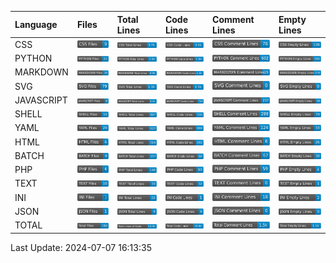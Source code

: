 | Language   | Files                                              | Total Lines                                              | Code Lines                                              | Comment Lines                                              | Empty Lines                                              |
|:-----------|:---------------------------------------------------|:---------------------------------------------------------|:--------------------------------------------------------|:-----------------------------------------------------------|:---------------------------------------------------------|
| CSS        | <img src="badges/CSS/CSS_files.svg">               | <img src="badges/CSS/CSS_total_lines.svg">               | <img src="badges/CSS/CSS_code_lines.svg">               | <img src="badges/CSS/CSS_comment_lines.svg">               | <img src="badges/CSS/CSS_empty_lines.svg">               |
| PYTHON     | <img src="badges/PYTHON/PYTHON_files.svg">         | <img src="badges/PYTHON/PYTHON_total_lines.svg">         | <img src="badges/PYTHON/PYTHON_code_lines.svg">         | <img src="badges/PYTHON/PYTHON_comment_lines.svg">         | <img src="badges/PYTHON/PYTHON_empty_lines.svg">         |
| MARKDOWN   | <img src="badges/MARKDOWN/MARKDOWN_files.svg">     | <img src="badges/MARKDOWN/MARKDOWN_total_lines.svg">     | <img src="badges/MARKDOWN/MARKDOWN_code_lines.svg">     | <img src="badges/MARKDOWN/MARKDOWN_comment_lines.svg">     | <img src="badges/MARKDOWN/MARKDOWN_empty_lines.svg">     |
| SVG        | <img src="badges/SVG/SVG_files.svg">               | <img src="badges/SVG/SVG_total_lines.svg">               | <img src="badges/SVG/SVG_code_lines.svg">               | <img src="badges/SVG/SVG_comment_lines.svg">               | <img src="badges/SVG/SVG_empty_lines.svg">               |
| JAVASCRIPT | <img src="badges/JAVASCRIPT/JAVASCRIPT_files.svg"> | <img src="badges/JAVASCRIPT/JAVASCRIPT_total_lines.svg"> | <img src="badges/JAVASCRIPT/JAVASCRIPT_code_lines.svg"> | <img src="badges/JAVASCRIPT/JAVASCRIPT_comment_lines.svg"> | <img src="badges/JAVASCRIPT/JAVASCRIPT_empty_lines.svg"> |
| SHELL      | <img src="badges/SHELL/SHELL_files.svg">           | <img src="badges/SHELL/SHELL_total_lines.svg">           | <img src="badges/SHELL/SHELL_code_lines.svg">           | <img src="badges/SHELL/SHELL_comment_lines.svg">           | <img src="badges/SHELL/SHELL_empty_lines.svg">           |
| YAML       | <img src="badges/YAML/YAML_files.svg">             | <img src="badges/YAML/YAML_total_lines.svg">             | <img src="badges/YAML/YAML_code_lines.svg">             | <img src="badges/YAML/YAML_comment_lines.svg">             | <img src="badges/YAML/YAML_empty_lines.svg">             |
| HTML       | <img src="badges/HTML/HTML_files.svg">             | <img src="badges/HTML/HTML_total_lines.svg">             | <img src="badges/HTML/HTML_code_lines.svg">             | <img src="badges/HTML/HTML_comment_lines.svg">             | <img src="badges/HTML/HTML_empty_lines.svg">             |
| BATCH      | <img src="badges/BATCH/BATCH_files.svg">           | <img src="badges/BATCH/BATCH_total_lines.svg">           | <img src="badges/BATCH/BATCH_code_lines.svg">           | <img src="badges/BATCH/BATCH_comment_lines.svg">           | <img src="badges/BATCH/BATCH_empty_lines.svg">           |
| PHP        | <img src="badges/PHP/PHP_files.svg">               | <img src="badges/PHP/PHP_total_lines.svg">               | <img src="badges/PHP/PHP_code_lines.svg">               | <img src="badges/PHP/PHP_comment_lines.svg">               | <img src="badges/PHP/PHP_empty_lines.svg">               |
| TEXT       | <img src="badges/TEXT/TEXT_files.svg">             | <img src="badges/TEXT/TEXT_total_lines.svg">             | <img src="badges/TEXT/TEXT_code_lines.svg">             | <img src="badges/TEXT/TEXT_comment_lines.svg">             | <img src="badges/TEXT/TEXT_empty_lines.svg">             |
| INI        | <img src="badges/INI/INI_files.svg">               | <img src="badges/INI/INI_total_lines.svg">               | <img src="badges/INI/INI_code_lines.svg">               | <img src="badges/INI/INI_comment_lines.svg">               | <img src="badges/INI/INI_empty_lines.svg">               |
| JSON       | <img src="badges/JSON/JSON_files.svg">             | <img src="badges/JSON/JSON_total_lines.svg">             | <img src="badges/JSON/JSON_code_lines.svg">             | <img src="badges/JSON/JSON_comment_lines.svg">             | <img src="badges/JSON/JSON_empty_lines.svg">             |
| TOTAL      | <img src="badges/total_files.svg">                 | <img src="badges/total_lines.svg">                       | <img src="badges/total_code_lines.svg">                 | <img src="badges/total_comment_lines.svg">                 | <img src="badges/total_empty_lines.svg">                 |

Last Update: 2024-07-07 16:13:35